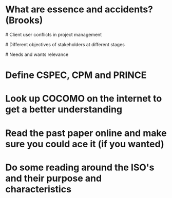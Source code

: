 

# What are essence and accidents? (Brooks)

# Client user conflicts in project management

# Different objectives of stakeholders at different stages

# Needs and wants relevance

# Define CSPEC, CPM and PRINCE

# Look up COCOMO on the internet to get a better understanding

# Read the past paper online and make sure you could ace it (if you wanted)

# Do some reading around the ISO's and their purpose and characteristics 

